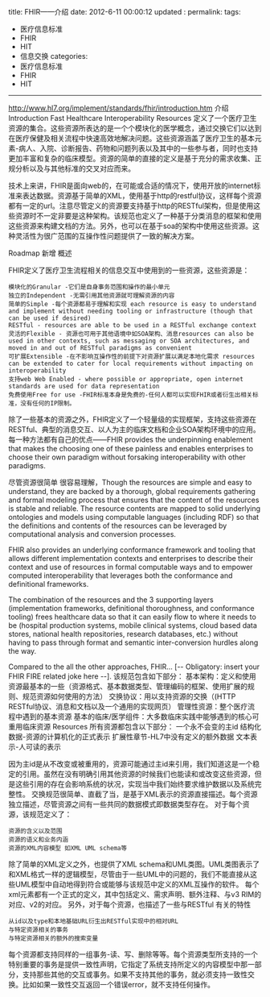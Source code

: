 title:     FHIR——介绍
date:   2012-6-11 00:00:12
updated	:
permalink:
tags:
- 医疗信息标准
- FHIR
- HIT
- 信息交换
categories:
- 医疗信息标准
- FHIR
- HIT

---

http://www.hl7.org/implement/standards/fhir/introduction.htm
介绍Introduction
Fast Healthcare Interoperability Resources 定义了一个医疗卫生资源的集合。这些资源所表达的是一个个模块化的医学概念，通过交换它们以达到在医疗保健及相关流程中快速高效地解决问题。这些资源涵盖了医疗卫生的基本元素-病人、入院、诊断报告、药物和问题列表以及其中的一些参与者，同时也支持更加丰富和复杂的临床模型。资源的简单的直接的定义是基于充分的需求收集、正规分析以及与其他标准的交叉对应而来。

技术上来讲，FHIR是面向web的，在可能或合适的情况下，使用开放的internet标准来表达数据。资源基于简单的XML，使用基于http的restful协议，这样每个资源都有一定的url。注意尽管定义的资源要支持基于http的RESTful架构，但是使用这些资源时不一定非要是这种架构。该规范也定义了一种基于分类消息的框架和使用这些资源来构建文档的方法。另外，也可以在基于soa的架构中使用这些资源。这种灵活性为很广范围的互操作性问题提供了一致的解决方案。

Roadmap
新增
概述

FHIR定义了医疗卫生流程相关的信息交互中使用到的一些资源，这些资源是：

    模块化的Granular -它们是自身事务范围和操作的最小单元
    独立的Independent -无需引用其他资源就可理解资源的内容
    简单的Simple -每个资源都易于理解和实现 each resource is easy to understand and implement without needing tooling or infrastructure (though that can be used if desired)
    RESTful - resources are able to be used in a RESTful exchange context
    灵活的Flexible - 资源也可用于其他语境中如SOA架构、消息resources can also be used in other contexts, such as messaging or SOA architectures, and moved in and out of RESTful paradigms as convenient
    可扩展Extensible -在不影响互操作性的前提下对资源扩展以满足本地化需求 resources can be extended to cater for local requirements without impacting on interoperability
    支持web Web Enabled - where possible or appropriate, open internet standards are used for data representation
    免费使用Free for use -FHIR标准本身是免费的-任何人都可以实现FHIR或者衍生出相关标准，没有任何的IP限制。

除了一些基本的资源之外，FHIR定义了一个轻量级的实现框架，支持这些资源在RESTful、典型的消息交互、以人为主的临床文档和企业SOA架构环境中的应用。每一种方法都有自己的优点——FHIR provides the underpinning enablement that makes the choosing one of these painless and enables enterprises to choose their own paradigm without forsaking interoperability with other paradigms.

尽管资源很简单 很容易理解，Though the resources are simple and easy to understand, they are backed by a thorough, global requirements gathering and formal modeling process that ensures that the content of the resources is stable and reliable. The resource contents are mapped to solid underlying ontologies and models using computable languages (including RDF) so that the definitions and contents of the resources can be leveraged by computational analysis and conversion processes.

FHIR also provides an underlying conformance framework and tooling that allows different implementation contexts and enterprises to describe their context and use of resources in formal computable ways and to empower computed interoperability that leverages both the conformance and definitional frameworks.

The combination of the resources and the 3 supporting layers (implementation frameworks, definitional thoroughness, and conformance tooling) frees healthcare data so that it can easily flow to where it needs to be (hospital production systems, mobile clinical systems, cloud based data stores, national health repositories, research databases, etc.) without having to pass through format and semantic inter-conversion hurdles along the way.

Compared to the all the other approaches, FHIR... [-- Obligatory: insert your FHIR FIRE related joke here --].
该规范包含如下部分：
基本架构：定义和使用资源最基本的一些（资源格式、基本数据类型、管理编码的框架、使用扩展的规则、规范资源如何使用的方法）
交换协议：用以支持资源的交换（(HTTP RESTful协议、消息和文档以及一个通用的实现网页）
管理性资源：整个医疗流程中遇到的基本资源
基本的临床/医学组件：大多数临床实践中能够遇到的核心可重用临床资源
Resources
所有资源都包含以下部分：
一个永不会变的主id
结构化数据-资源的计算机化的正式表示
扩展性章节-HL7中没有定义的额外数据
文本表示-人可读的表示

因为主id是从不改变或被重用的，资源可能通过主id来引用，我们知道这是一个稳定的引用。虽然在没有明确引用其他资源的时候我们也能读和或改变这些资源，但是这些引用的存在会影响系统的状况，实现当中我们始终要求维护数据以及系统完整性。
交换规范很简单、直截了当，是基于XML表示的资源直接描述。每个资源独立描述，尽管资源之间有一些共同的数据模式即数据类型存在。
对于每个资源，该规范定义了：

    资源的含义以及范围
    资源的语义和业务内涵
    资源的XML内容模型 如XML UML schema等

除了简单的XML定义之外，也提供了XML schema和UML类图。UML类图表示了和XML格式一样的逻辑模型，尽管由于一些UML中的问题的，我们不能直接从这些UML模型中自动地得到符合或能够与该规范中定义的XML互操作的软件。
每个xml元素都有一个正式的定义，其中包括定义、需求声明、额外注释、与v3 RIM的对应、v2的对应。
另外，对于每个资源，也描述了一些与RESTful 有关的特性

    从id以及type和本地基础URL衍生出RESTful实现中的相对URL
    与特定资源相关的事务
    与特定资源相关的额外的搜索变量

每个资源都支持同样的一组事务-读、写、删除等等。每个资源类型所支持的一个特别重要的事务是提供一致性声明，它指定了系统支持所定义的内容模型中那一部分，支持那些其他的交互或事务。如果不支持其他的事务，就必须支持一致性交换。比如如果一致性交互返回一个错误error，就不支持任何操作。
